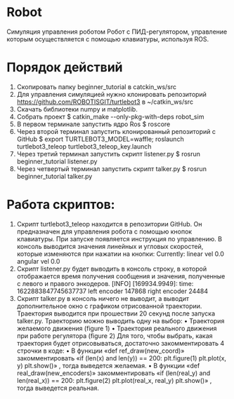 # Robot
Симуляция управления роботом Робот с ПИД-регулятором, управление которым осуществляется с помощью клавиатуры, используя ROS.
# Порядок действий
1) Скопировать папку beginner_tutorial в catckin_ws/src
2) Для управления симуляцией нужно клонировать репозиторий https://github.com/ROBOTISGIT/turtlebot3 в ~/catkin_ws/src 
3) Скачать библиотеки numpy и matplotlib.
4) Собрать проект
$ catkin_make --only-pkg-with-deps robot_sim
5) В первом терминале запустить ядро Ros
$ roscore
6) Через второй терминал запустить клонированный репозиторий с GitHub 
$ export TURTLEBOT3_MODEL=waffle; roslaunch turtlebot3_teleop turtlebot3_teleop_key.launch
7) Через третий терминал запустить скрипт listener.py
$ rosrun beginner_tutorial listener.py
8) Через четвертый терминал запустить скрипт talker.py
$ rosrun beginner_tutorial talker.py
# Работа скриптов:
1. Скрипт turtlebot3_teleop находится в репозитории GitHub. Он предназначен для управления робота с помощью кнопок клавиатуры. При запуске появляется инструкция по управлению.
В консоль выводится значения линейных и угловых скоростей, которые изменяются при нажатии на кнопки: 
Currently: linear vel 0.0 angular vel 0.0
2. Скрипт listener.py будет выводить в консоль cтроку, в которой отображается время получения сообщения и значения, полученные с левого и правого энкодеров. 
[INFO] [169934.9949]: time: 1622883847745637737 left encoder 147868 right encoder 24484
3. Скрипт talker.py в консоль ничего не выводит, а выводит дополнительное окно с графиком отрисованной траектории. Траектория выводится при прошествии 20 секунд после запуска talker.py.
Траекторию можно выводить одну на выбор:
•	Траектория желаемого движения (figure 1)
•	Траектория реального движения при работе регулятора (figure 2)
Для того, чтобы выбрать, какая траектория будет отрисовываться, достаточно закомментировать 4 строчки в коде:
•	В функции «def ref_draw(new_coord)» закомментировать 
«if (len(x) and len(y)) == 200:
plt.figure(1)
plt.plot(x, y)
plt.show()»
, тогда выведется желаемая.
•	В функции «def real_draw(new_encoders)» закомментировать 
«if (len(real_y) and len(real_x)) == 200:
plt.figure(2)
plt.plot(real_x, real_y)
plt.show()»
, тогда выведется реальная.

